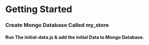 # Getting Started

### Create Mongo Database Called my_store

#### Run The **initial-data.js** & add the initial Data to Mongo Database.
